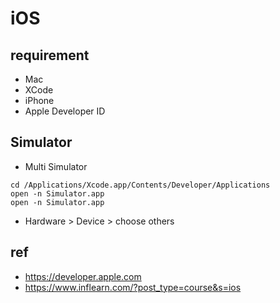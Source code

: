 # iOS

## requirement
* Mac
* XCode
* iPhone
* Apple Developer ID


## Simulator
* Multi Simulator
```
cd /Applications/Xcode.app/Contents/Developer/Applications
open -n Simulator.app
open -n Simulator.app
```
  * Hardware > Device > choose others


## ref
* https://developer.apple.com
* https://www.inflearn.com/?post_type=course&s=ios
